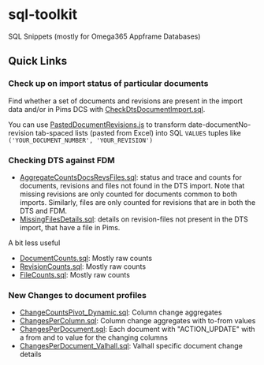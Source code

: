 # sql-toolkit

SQL Snippets (mostly for Omega365 Appframe Databases)

## Quick Links

### Check up on import status of particular documents

Find whether a set of documents and revisions are present in the import data and/or in Pims DCS with [CheckDtsDocumentImport.sql](src/dcs_integration/CheckDtsDocumentImport.sql).

You can use [PastedDocumentRevisions.js](src/dcs_integration/PastedDocumentRevisions.js) to transform date-documentNo-revision tab-spaced lists (pasted from Excel) into SQL ```VALUES``` tuples like ```('YOUR_DOCUMENT_NUMBER', 'YOUR_REVISION')```

### Checking DTS against FDM

* [AggregateCountsDocsRevsFiles.sql](src/dts_fdm_reporting/AggregateCountsDocsRevsFiles.sql): status and trace and counts for documents, revisions and files not found in the DTS import. Note that missing revisions are only counted for documents common to both imports. Similarly, files are only counted for revisions that are in both the DTS and FDM.
* [MissingFilesDetails.sql](src/dts_fdm_reporting/MissingFilesDetails.sql): details on revision-files not present in the DTS import, that have a file in Pims.

A bit less useful

* [DocumentCounts.sql](src/dts_fdm_reporting/DocumentCounts.sql): Mostly raw counts
* [RevisionCounts.sql](src/dts_fdm_reporting/RevisionCounts.sql): Mostly raw counts
* [FileCounts.sql](src/dts_fdm_reporting/FileCounts.sql): Mostly raw counts

### New Changes to document profiles

* [ChangeCountsPivot_Dynamic.sql](src/dts_fdm_reporting/ChangeCountsPivot_Dynamic.sql): Column change aggregates
* [ChangesPerColumn.sql](src/dts_fdm_reporting/ChangesPerColumn.sql): Column change aggregates with to-from values
* [ChangesPerDocument.sql](src/dts_fdm_reporting/ChangesPerDocument.sql): Each document with "ACTION_UPDATE" with a from and to value for the changing columns
* [ChangesPerDocument_Valhall.sql](src/dts_fdm_reporting/ChangesPerDocument_Valhall.sql): Valhall specific document change details

